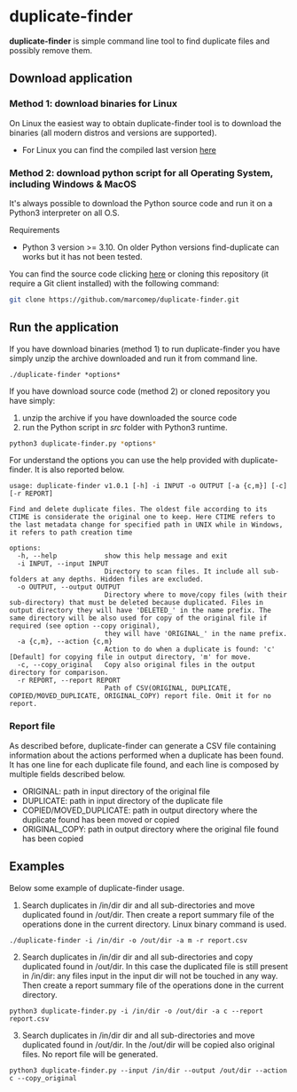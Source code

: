# duplicate-finder
**duplicate-finder** is simple command line tool to find duplicate files and possibly remove them.

## Download application

### Method 1: download binaries for Linux

On Linux the easiest way to obtain duplicate-finder tool is to download the binaries (all modern distros and versions are supported).

- For Linux you can find the compiled last version [here](https://github.com/marcomep/duplicate-finder/releases)

### Method 2: download python script for all Operating System, including Windows & MacOS

It's always possible to download the Python source code and run it on a Python3 interpreter on all O.S.

Requirements
- Python 3 version >= 3.10. On older Python versions find-duplicate can works but it has not been tested.

You can find the source code clicking [here](https://github.com/marcomep/duplicate-finder/releases) or cloning this repository (it require a Git client installed) with the following command:

```bash
git clone https://github.com/marcomep/duplicate-finder.git
```

## Run the application
If you have download binaries (method 1) to run duplicate-finder you have simply unzip the archive downloaded and run it from command line.

```
./duplicate-finder *options*
```

If you have download source code (method 2) or cloned repository you have simply:

1. unzip the archive if you have downloaded the source code 
2. run the Python script in *src* folder with Python3 runtime.

```bash
python3 duplicate-finder.py *options*
```

For understand the options you can use the help provided with duplicate-finder. It is also reported below.

```
usage: duplicate-finder v1.0.1 [-h] -i INPUT -o OUTPUT [-a {c,m}] [-c] [-r REPORT]

Find and delete duplicate files. The oldest file according to its CTIME is considerate the original one to keep. Here CTIME refers to the last metadata change for specified path in UNIX while in Windows, it refers to path creation time

options:
  -h, --help            show this help message and exit
  -i INPUT, --input INPUT
                        Directory to scan files. It include all sub-folders at any depths. Hidden files are excluded.
  -o OUTPUT, --output OUTPUT
                        Directory where to move/copy files (with their sub-directory) that must be deleted because duplicated. Files in output directory they will have 'DELETED_' in the name prefix. The same directory will be also used for copy of the original file if required (see option --copy original),
                        they will have 'ORIGINAL_' in the name prefix.
  -a {c,m}, --action {c,m}
                        Action to do when a duplicate is found: 'c' [Default] for copying file in output directory, 'm' for move.
  -c, --copy_original   Copy also original files in the output directory for comparison.
  -r REPORT, --report REPORT
                        Path of CSV(ORIGINAL, DUPLICATE, COPIED/MOVED_DUPLICATE, ORIGINAL_COPY) report file. Omit it for no report.
```

### Report file

As described before, duplicate-finder can generate a CSV file containing information about the actions performed when a duplicate has been found. It has one line for each duplicate file found, and each line is composed by multiple fields described below.

- ORIGINAL: path in input directory of the original file
- DUPLICATE: path in input directory of the duplicate file
- COPIED/MOVED_DUPLICATE: path in output directory where the duplicate found has been moved or copied
- ORIGINAL_COPY: path in output directory where the original file found has been copied

## Examples

Below some example of duplicate-finder usage.

1. Search duplicates in /in/dir dir and all sub-directories and move duplicated found in /out/dir. Then create a report summary file of the operations done in the current directory. Linux binary command is used.
```
./duplicate-finder -i /in/dir -o /out/dir -a m -r report.csv
```

2. Search duplicates in /in/dir dir and all sub-directories and copy duplicated found in /out/dir. In this case the duplicated file is still present in /in/dir: any files input in the input dir will not be touched in any way. Then create a report summary file of the operations done in the current directory.
```
python3 duplicate-finder.py -i /in/dir -o /out/dir -a c --report report.csv
```

3. Search duplicates in /in/dir dir and all sub-directories and move duplicated found in /out/dir. In the /out/dir will be copied also original files. No report file will be generated.
```
python3 duplicate-finder.py --input /in/dir --output /out/dir --action c --copy_original
```
